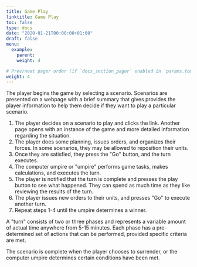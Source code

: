 ```yaml
---
title: Game Play
linktitle: Game Play
toc: false
type: docs
date: "2020-01-21T00:00:00+01:00"
draft: false
menu:
  example:
    parent: 
    weight: 4

# Prev/next pager order (if `docs_section_pager` enabled in `params.toml`)
weight: 4
---
```

The player begins the game by selecting a scenario.  Scenarios are presented on a webpage with a brief summary that gives provides the player information to help them decide if they want to play a particular scenario.

1.  The player decides on a scenario to play and clicks the link.  Another page opens with an instance of the game and more detailed information regarding the situation.
2.  The player does some planning, issues orders, and organizes their forces.  In some scenarios, they may be allowed to reposition their units.
3.  Once they are satisfied, they press the "Go" button, and the turn executes.
4.  The computer umpire or "umpire" performs game tasks, makes calculations, and executes the turn.
5.  The player is notified that the turn is complete and presses the play button to see what happened.  They can spend as much time as they like reviewing the results of the turn.
6.  The player issues new orders to their units, and presses "Go" to execute another turn.
7.  Repeat steps 1-4 until the umpire determines a winner.

A "turn" consists of two or three phases and represents a variable amount of actual time anywhere from 5-15 minutes.  Each phase has a pre-determined set of actions that can be performed, provided specific criteria are met.  

The scenario is complete when the player chooses to surrender, or the computer umpire determines certain conditions have been met.  

